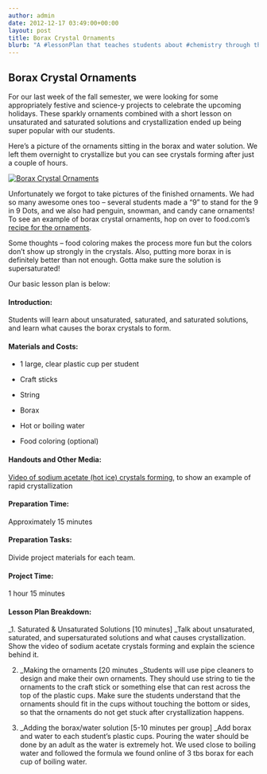 ```yaml
---
author: admin
date: 2012-12-17 03:49:00+00:00
layout: post
title: Borax Crystal Ornaments
blurb: "A #lessonPlan that teaches students about #chemistry through the creation of borax crystals."
---
```


## Borax Crystal Ornaments


For our last week of the fall semester, we were looking for some appropriately festive and science-y projects to celebrate the upcoming holidays. These sparkly ornaments combined with a short lesson on unsaturated and saturated solutions and crystallization ended up being super popular with our students.

Here’s a picture of the ornaments sitting in the borax and water solution. We left them overnight to crystallize but you can see crystals forming after just a couple of hours.

[![Borax Crystal Ornaments](http://9-dots.org/wp-uploads/2012/12/photo1-1024x764.jpg)](http://9-dots.org/wp-uploads/2012/12/photo1.jpg)

Unfortunately we forgot to take pictures of the finished ornaments. We had so many awesome ones too – several students made a “9” to stand for the 9 in 9 Dots, and we also had penguin, snowman, and candy cane ornaments! To see an example of borax crystal ornaments, hop on over to food.com’s [recipe for the ornaments](http://www.food.com/recipe/crystal-ornaments-borax-145914).

Some thoughts – food coloring makes the process more fun but the colors don’t show up strongly in the crystals. Also, putting more borax in is definitely better than not enough. Gotta make sure the solution is supersaturated!

Our basic lesson plan is below:


#### Introduction:


Students will learn about unsaturated, saturated, and saturated solutions, and learn what causes the borax crystals to form.

<!-- more -->


#### Materials and Costs:





	
  * 1 large, clear plastic cup per student

	
  * Craft sticks

	
  * String

	
  * Borax

	
  * Hot or boiling water

	
  * Food coloring (optional)




#### Handouts and Other Media:


[Video of sodium acetate (hot ice) crystals forming](www.youtube.com/watch?v=mxO9rtVjoR4), to show an example of rapid crystallization


#### Preparation Time:


Approximately 15 minutes


#### Preparation Tasks:


Divide project materials for each team.


#### Project Time:


1 hour 15 minutes


#### Lesson Plan Breakdown:


_1. Saturated & Unsaturated Solutions [10 minutes] _Talk about unsaturated, saturated, and supersaturated solutions and what causes crystallization. Show the video of sodium acetate crystals forming and explain the science behind it.

2. _Making the ornaments [20 minutes _Students will use pipe cleaners to design and make their own ornaments. They should use string to tie the ornaments to the craft stick or something else that can rest across the top of the plastic cups. Make sure the students understand that the ornaments should fit in the cups without touching the bottom or sides, so that the ornaments do not get stuck after crystallization happens.

3. _Adding the borax/water solution [5-10 minutes per group] _Add borax and water to each student’s plastic cups. Pouring the water should be done by an adult as the water is extremely hot. We used close to boiling water and followed the formula we found online of 3 tbs borax for each cup of boiling water.



